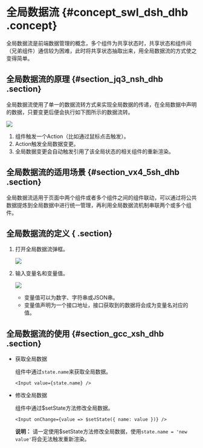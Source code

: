 # 全局数据流 {#concept_swl_dsh_dhb .concept}

全局数据流是前端数据管理的概念，多个组件为共享状态时，共享状态和组件间（兄弟组件）通信较为困难，此时将共享状态抽取出来，用全局数据流的方式使之变得简单。

## 全局数据流的原理 {#section_jq3_nsh_dhb .section}

全局数据流使用了单一的数据流转方式来实现全局数据的传递，在全局数据中声明的数据，只要变更后便会执行如下图所示的数据流转。

![](http://static-aliyun-doc.oss-cn-hangzhou.aliyuncs.com/assets/img/141166/155417576840988_zh-CN.png)

1.  组件触发一个Action（比如通过鼠标点击触发）。
2.  Action触发全局数据变更。
3.  全局数据变更会自动触发引用了该全局状态的相关组件的重新渲染。

## 全局数据流的适用场景 {#section_vx4_5sh_dhb .section}

全局数据流适用于页面中两个组件或者多个组件之间的组件联动，可以通过将公共数据提炼到全局数据中进行统一管理，再利用全局数据流机制串联两个或多个组件。

## 全局数据流的定义 { .section}

1.  打开全局数据流弹框。

    ![](http://static-aliyun-doc.oss-cn-hangzhou.aliyuncs.com/assets/img/141166/155417576840990_zh-CN.png)

2.  输入变量名和变量值。

    ![](http://static-aliyun-doc.oss-cn-hangzhou.aliyuncs.com/assets/img/141166/155417576840991_zh-CN.png)

    -   变量值可以为数字、字符串或JSON串。
    -   变量值声明为一个接口地址，接口获取到的数据将会成为变量名对应的值。

## 全局数据流的使用 {#section_gcc_xsh_dhb .section}

-   获取全局数据

    组件中通过`state.name`来获取全局数据。

    ```
    <Input value={state.name} />
    ```

-   修改全局数据

    组件中通过$setState方法修改全局数据。

    ```
    <Input onChange={value => $setState({ name: value })} />
    ```

    **说明：** 请一定使用$setState方法修改全局数据，使用`state.name = 'new value'`将会无法触发重新渲染。


